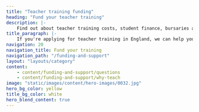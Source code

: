```yaml
---
title: "Teacher training funding"
heading: "Fund your teacher training"
description: |-
    Find out about teacher training costs, student finance, bursaries and scholarships, and funding if you’re disabled, a parent or carer or a veteran.
title_paragraph: |-
    If you're applying for teacher training in England, we can help you understand how much it may cost and what funding and practical support you could be eligible for.
navigation: 20
navigation_title: Fund your training
navigation_path: "/funding-and-support"
layout: "layouts/category"
content:
    - content/funding-and-support/questions
    - content/funding-and-support/why-teach
image: "static/images/content/hero-images/0032.jpg"
hero_bg_color: yellow
title_bg_color: white
hero_blend_content: true
---
```


